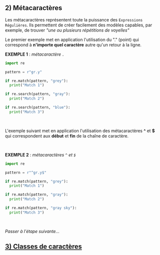 ## 2) Métacaractères
Les métacaractères représentent toute la puissance des `Expressions Régulières`. Ils permettent de créer facilement des modèles capables, par exemple, de trouver *"une ou plusieurs répétitions de voyelles"*

Le premier exemple met en application l'utilisation du "." (point) qui correspond à **n'importe quel caractère** autre qu'un retour à la ligne.

**EXEMPLE 1** : *métacaractère ` . `*

```python
import re

pattern = r"gr.y"

if re.match(pattern, "grey"):
  print("Match 1")

if re.search(pattern, "gray"):
  print("Match 2")

if re.search(pattern, "blue"):
  print("Match 3")
```
<br>

L'exemple suivant met en application l'utilisation des métacaractères **^** et **$** qui correspondent aux **début** et **fin** de la chaîne de caractère.

<br>

**EXEMPLE 2** : *métacaractères ` ^ ` et ` $ `*

```python
import re

pattern = r"^gr.y$"

if re.match(pattern, "grey"):
  print("Match 1")

if re.match(pattern, "gray"):
  print("Match 2")

if re.match(pattern, "gray sky"):
  print("Match 3")
```
<br>

*Passer à l'étape suivante...*
## [3) Classes de caractères](./regex-py-03.md)
